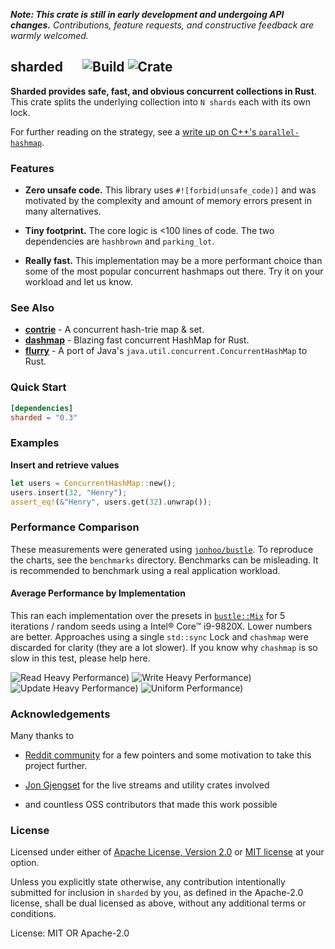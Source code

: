 _**Note: This crate is still in early development and undergoing API changes.** Contributions,
feature requests, and constructive feedback are warmly welcomed._

## sharded &emsp; ![Build] ![Crate]

[Build]: https://github.com/nkconnor/sharded/workflows/build/badge.svg
[Crate]: https://img.shields.io/crates/v/sharded

**Sharded provides safe, fast, and obvious concurrent collections in Rust**. This crate splits the
underlying collection into `N shards` each with its own lock.

For further reading on the strategy, see a [write up on C++'s `parallel-hashmap`](https://greg7mdp.github.io/parallel-hashmap/).

### Features

* **Zero unsafe code.** This library uses `#![forbid(unsafe_code)]` and was motivated by
    the complexity and amount of memory errors present in many alternatives.

* **Tiny footprint.** The core logic is <100 lines of code. The two dependencies are
    `hashbrown` and `parking_lot`.

* **Really fast.** This implementation may be a more performant choice than some
    of the most popular concurrent hashmaps out there. Try it on your workload and let us know.

### See Also

- **[contrie](https://crates.io/crates/contrie)** - A concurrent hash-trie map & set.
- **[dashmap](https://github.com/xacrimon/dashmap)** - Blazing fast concurrent HashMap for Rust.
- **[flurry](https://github.com/jonhoo/flurry)** - A port of Java's `java.util.concurrent.ConcurrentHashMap` to Rust.

### Quick Start

```toml
[dependencies]
sharded = "0.3"
```

### Examples

**Insert and retrieve values**

```rust
let users = ConcurrentHashMap::new();
users.insert(32, "Henry");
assert_eq!(&"Henry", users.get(32).unwrap());
```

### Performance Comparison

These measurements were generated using [`jonhoo/bustle`](https://github.com/jonhoo/bustle). To reproduce the charts,
see the `benchmarks` directory. Benchmarks can be misleading. It is recommended to benchmark using a real application
workload.

#### Average Performance by Implementation

This ran each implementation over the presets in [`bustle::Mix`](https://docs.rs/bustle/0.4.2/bustle/struct.Mix.html) for 5
iterations / random seeds using a Intel® Core™ i9-9820X. Lower numbers are better. Approaches using a single `std::sync` Lock and `chashmap` were discarded for clarity (they are
a lot slower). If you know why `chashmap` is so slow in this test, please help here.

![Read Heavy Performance)](benchmarks/avg_performance_read_heavy.png)
![Write Heavy Performance)](benchmarks/avg_performance_write_heavy.png)
![Update Heavy Performance)](benchmarks/avg_performance_update_heavy.png)
![Uniform Performance)](benchmarks/avg_performance_uniform.png)

### Acknowledgements

Many thanks to

- [Reddit community](https://www.reddit.com/r/rust) for a few pointers and
some motivation to take this project further.

- [Jon Gjengset](https://github.com/jonhoo) for the live streams and utility crates involved

- and countless OSS contributors that made this work possible

### License

Licensed under either of <a href="LICENSE-APACHE">Apache License, Version
2.0</a> or <a href="LICENSE-MIT">MIT license</a> at your option.

Unless you explicitly state otherwise, any contribution intentionally submitted
for inclusion in `sharded` by you, as defined in the Apache-2.0 license, shall be
dual licensed as above, without any additional terms or conditions.

License: MIT OR Apache-2.0
